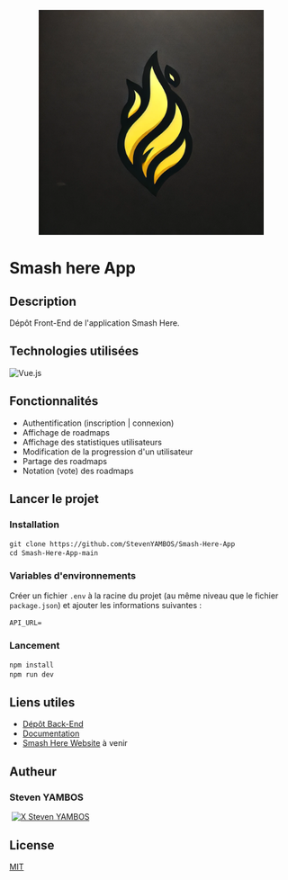 
<p align="center">
  <img src="https://github.com/StevenYAMBOS/Smash-Here-API/blob/dev/assets/flame.webp" alt="Smash Here logo" width="400">
</p>

# Smash here App

## Description

Dépôt Front-End de l'application Smash Here.

## Technologies utilisées

![Vue.js](https://img.shields.io/badge/vuejs-%2335495e.svg?style=for-the-badge&logo=vuedotjs&logoColor=%234FC08D)

## Fonctionnalités

- Authentification (inscription | connexion)
- Affichage de roadmaps
- Affichage des statistiques utilisateurs
- Modification de la progression d'un utilisateur
- Partage des roadmaps
- Notation (vote) des roadmaps

## Lancer le projet

### Installation

```shell
git clone https://github.com/StevenYAMBOS/Smash-Here-App
cd Smash-Here-App-main
```

### Variables d'environnements

Créer un fichier `.env` à la racine du projet (au même niveau que le fichier `package.json`) et ajouter les informations suivantes :

```shell
API_URL=
```

### Lancement

```bash
npm install
npm run dev
```

## Liens utiles

- [Dépôt Back-End](https://github.com/StevenYAMBOS/Smash-Here-API)
- [Documentation](https://github.com/StevenYAMBOS/Smash-Here-App/wiki)
- [Smash Here Website]() à venir

## Autheur

### Steven YAMBOS

<a href="https://github.com/StevenYAMBOS"><img src="https://cdn-icons-png.flaticon.com/512/25/25231.png" width="30px" alt="" /><a/>
<a href="https://x.com/StevenYambos"><img src="https://img.freepik.com/vecteurs-libre/nouvelle-conception-icone-x-du-logo-twitter-2023_1017-45418.jpg?size=338&ext=jpg&ga=GA1.1.2008272138.1722902400&semt=ais_hybrid" width="30px" alt="X Steven YAMBOS" /><a/>

## License

[MIT](https://www.youtube.com/watch?v=3FmN46XQius)
